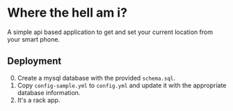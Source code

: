 # Where the hell am i?

A simple api based application to get and set your current location from your
smart phone.

## Deployment

0. Create a mysql database with the provided `schema.sql`.
0. Copy `config-sample.yml` to `config.yml` and update it with the appropriate
database information.
0. It's a rack app.

